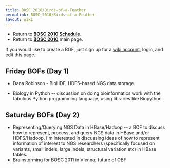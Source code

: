 ```yaml
---
title: BOSC 2010/Birds-of-a-Feather
permalink: BOSC_2010/Birds-of-a-Feather
layout: wiki
---
```


- Return to **[ BOSC 2010 Schedule](../BOSC_2010_Schedule "wikilink").**
- Return to **[ BOSC 2010](../BOSC_2010 "wikilink")** main page.

If you would like to create a BOF, just sign up for a [ wiki
account](../Special:Userlogin "wikilink"), login, and edit this page.

## Friday BOFs (Day 1)

- Dana Robinson - BioHDF, HDF5-based NGS data storage.

<!-- -->

- Biology in Python -- discussion on doing bioinformatics work with the
  fabulous Python programming language, using libraries like Biopython.

## Saturday BOFs (Day 2)

- Representing/Querying NGS Data in HBase/Hadoop -- a BOF to discuss how
  to represent, process, and query NGS data in HBase and/or HDFS/Hadoop.
  I'm interested in discussing ideas of how to represent information of
  interest to NGS researchers (specifically focused on variants, small
  indels, large indels, structural variation etc) in HBase tables.
- Brainstorming for BOSC 2011 in Vienna; future of OBF

